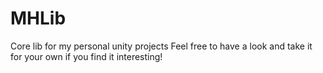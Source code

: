 # MHLib
Core lib for my personal unity projects
Feel free to have a look and take it for your own if you find it interesting!
